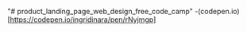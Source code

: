 "# product_landing_page_web_design_free_code_camp" 
-(codepen.io)[https://codepen.io/ingridinara/pen/rNyjmgp]
